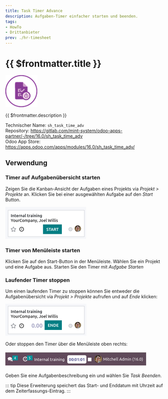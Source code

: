 ```yaml
---
title: Task Timer Advance
description: Aufgaben-Timer einfacher starten und beenden.
tags:
- HowTo
- Drittanbieter
prev: ./hr-timesheet
---
```

# {{ $frontmatter.title }}
![odoo_icon_sh_task_time_adv](assets/odoo_icon_sh_task_time_adv.png)

{{ $frontmatter.description }}

Technischer Name: `sh_task_time_adv`\
Repository: <https://gitlab.com/mint-system/odoo-apps-partner/-/tree/16.0/sh_task_time_adv>\
Odoo App Store: <https://apps.odoo.com/apps/modules/16.0/sh_task_time_adv/>

## Verwendung

### Timer auf Aufgabenübersicht starten

Zeigen Sie die Kanban-Ansicht der Aufgaben eines Projekts via *Projekt > Projekte* an. Klicken Sie bei einer ausgewählten Aufgabe auf den *Start* Button.

![](assets/Pasted%20image%2020230518120623.png)

### Timer von Menüleiste starten

Klicken Sie auf den Start-Button in der Menüleiste. Wählen Sie ein Projekt und eine Aufgabe aus. Starten Sie den Timer mit *Aufgabe Starten*

### Laufender Timer stoppen

Um einen laufenden Timer zu stoppen können Sie entweder die Aufgabenübersicht via *Projekt > Projekte* aufrufen und auf *Ende* klicken:

![](assets/Pasted%20image%2020230518120826.png)

Oder stoppen den Timer über die Menüleiste oben rechts:

![](assets/Pasted%20image%2020230518120719.png)

Geben Sie eine Aufgabenbeschreibung ein und wählen Sie *Task Beenden*.

::: tip
Diese Erweiterung speichert das Start- und Enddatum mit Uhrzeit auf dem Zeiterfassungs-Eintrag.
:::
